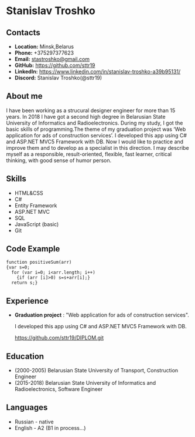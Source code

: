 # Stanislav Troshko

## Contacts

- **Location:** Minsk,Belarus
- **Phone:** +375297377623
- **Email:** stastroshko@gmail.com
- **GitHub:** https://github.com/sttr19
- **LinkedIn:** https://www.linkedin.com/in/stanislav-troshko-a39b95131/
- **Discord:** Stanislav Troshko(@sttr19)

## About me

I have been working as a strucural designer engineer for more than 15 years. In 2018 I have got a second high degree in Belarusian State University of Informatics and Radioelectronics. During my study, I got the basic skills of programming.The theme of my graduation project was ‘Web application for ads of construction services’. I developed this app using С# and ASP.NET MVC5 Framework with DB. Now I would like to practice and improve them and to develop as a specialist in this direction. I may describe myself as a responsible, result-oriented, flexible, fast learner, critical thinking, with good sense of humor person.

## Skills

- HTML&CSS
- C#
- Entity Framework
- ASP.NET MVC
- SQL
- JavaScript (basic)
- Git

## Code Example

```
function positiveSum(arr)
{var s=0;
  for (var i=0; i<arr.length; i++)
    {if (arr [i]>0) s=s+arr[i];}
  return s;}
```

## Experience

- **Graduation project** : "Web application for ads of construction services".

  I developed this app using С# and ASP.NET MVC5 Framework with DB.

  https://github.com/sttr19/DIPLOM.git

## Education

- (2000-2005) Belarusian State University of Transport, Construction Engineer
- (2015-2018) Belarusian State University of Informatics and Radioelectronics, Software Engineer

## Languages

- Russian - native
- English - A2 (B1 in process...)